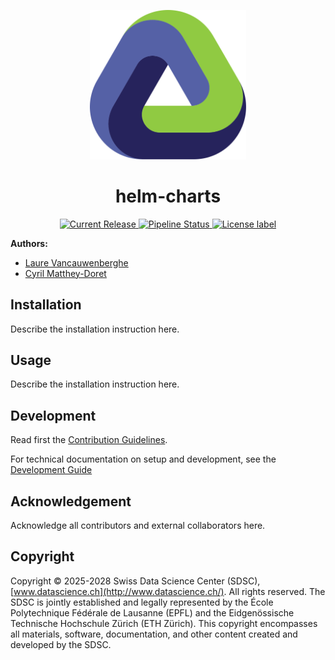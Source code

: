 <p align="center">
  <img src="./docs/assets/logo.svg" alt="project logo" width="250">
</p>

<h1 align="center">
  helm-charts
</h1>
<p align="center">
</p>
<p align="center">
  <a href="https://github.com/sdsc-ordes/helm-charts/releases/latest">
    <img src="https://img.shields.io/github/release/sdsc-ordes/helm-charts.svg?label=release" alt="Current Release" />
  </a>
  <a href="https://github.com/sdsc-ordes/ helm-charts/actions/workflows/main-and-pr.yaml">
    <img src="https://img.shields.io/github/actions/workflow/status/sdsc-ordes/helm-charts/main-and-pr.yaml?label=ci" alt="Pipeline Status" />
  </a>
  <a href="http://www.apache.org/licenses/LICENSE-2.0.html">
    <img src="https://img.shields.io/badge/License-Apache2.0-blue.svg?" alt="License label" />
  </a>
</p>

**Authors:**

- [Laure Vancauwenberghe](mailto:laure.vancauwenberghe@epfl.ch)
- [Cyril Matthey-Doret](mailto:cyril.matthey-doret@epfl.ch)


## Installation

Describe the installation instruction here.

## Usage

Describe the installation instruction here.

## Development

Read first the [Contribution Guidelines](/CONTRIBUTING.md).

For technical documentation on setup and development, see the
[Development Guide](docs/development-guide.md)

## Acknowledgement

Acknowledge all contributors and external collaborators here.

## Copyright

Copyright © 2025-2028 Swiss Data Science Center (SDSC),
[www.datascience.ch](http://www.datascience.ch/). All rights reserved. The SDSC
is jointly established and legally represented by the École Polytechnique
Fédérale de Lausanne (EPFL) and the Eidgenössische Technische Hochschule Zürich
(ETH Zürich). This copyright encompasses all materials, software, documentation,
and other content created and developed by the SDSC.
